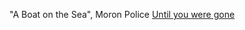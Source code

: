"A Boat on the Sea", Moron Police
[Until you were gone](https://www.youtube.com/watch?v%253DKuz9h0dLQkU%2526loop%253D0)